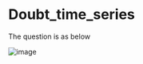 # Doubt_time_series

The question is as below

![image](https://github.com/KingCrusher9211/Doubt_time_series/assets/78581657/08228c20-6fc7-419e-9732-c0787bee990b)
